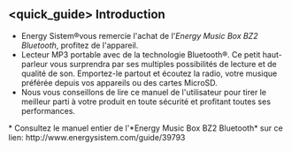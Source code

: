 ## <quick_guide> Introduction

* Energy Sistem®vous remercie l'achat de l'*Energy Music Box BZ2 Bluetooth*, profitez de l'appareil.
* Lecteur MP3 portable avec de la technologie Bluetooth®. Ce petit haut-parleur vous surprendra par ses multiples possibilités de lecture et de qualité de son. Emportez-le partout et écoutez la radio, votre musique préférée depuis vos appareils ou des cartes MicroSD.
* Nous vous conseillons de lire ce manuel de l'utilisateur pour tirer le meilleur parti à votre produit en toute sécurité et profitant toutes ses performances.
<unique>
* Consultez le manuel entier de l'*Energy Music Box BZ2 Bluetooth* sur ce lien: http://www.energysistem.com/guide/39793 </unique> </quick_guide>
